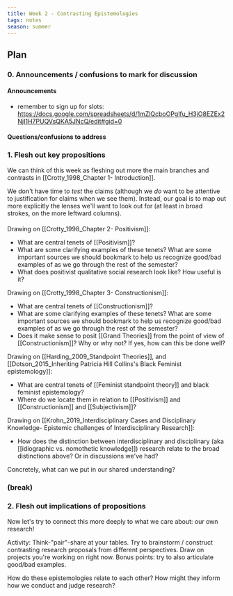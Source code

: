 ```yaml
---
title: Week 2 - Contrasting Epistemologies
tags: notes
season: summer
---
```


## Plan

### 0. Announcements / confusions to mark for discussion

#### Announcements
- remember to sign up for slots: https://docs.google.com/spreadsheets/d/1mZlQcboOPglfu_H3jO8EZEx2NjI1H7PUQVsQKA5JNcQ/edit#gid=0

#### Questions/confusions to address

### 1. Flesh out key propositions 

We can think of this week as fleshing out more the main branches and contrasts in [[Crotty_1998_Chapter 1- Introduction]]. 

We don't have time to *test* the claims (although we *do* want to be attentive to justification for claims when we see them). Instead, our goal is to map out more explicitly the lenses we'll want to look out for (at least in broad strokes, on the more leftward columns).

#### 

Drawing on [[Crotty_1998_Chapter 2- Positivism]]: 
- What are central tenets of [[Positivism]]?
- What are some clarifying examples of these tenets? What are some important sources we should bookmark to help us recognize good/bad examples of as we go through the rest of the semester?
- What does positivist qualitative social research look like? How useful is it?

Drawing on [[Crotty_1998_Chapter 3- Constructionism]]:
- What are central tenets of [[Constructionism]]?
- What are some clarifying examples of these tenets? What are some important sources we should bookmark to help us recognize good/bad examples of as we go through the rest of the semester?
- Does it make sense to posit [[Grand Theories]] from the point of view of [[Constructionism]]? Why or why not? If yes, how can this be done well?

Drawing on [[Harding_2009_Standpoint Theories]], and [[Dotson_2015_Inheriting Patricia Hill Collins's Black Feminist epistemology]]:
- What are central tenets of [[Feminist standpoint theory]] and black feminist epistemology?
- Where do we locate them in relation to [[Positivism]] and [[Constructionism]] and [[Subjectivism]]?

Drawing on [[Krohn_2019_Interdisciplinary Cases and Disciplinary Knowledge- Epistemic challenges of Interdisciplinary Research]]:
- How does the distinction between interdisciplinary and disciplinary (aka [[idiographic vs. nomothetic knowledge]]) research relate to the broad distinctions above? Or in discussions we've had?

Concretely, what can we put in our shared understanding?

### (break)

### 2. Flesh out implications of propositions

Now let's try to connect this more deeply to what we care about: our own research!

Activity: Think-"pair"-share at your tables. 
Try to brainstorm / construct contrasting research proposals from different perspectives. Draw on projects you're working on right now. Bonus points: try to also articulate good/bad examples.

How do these epistemologies relate to each other?
How might they inform how we conduct and judge research?
